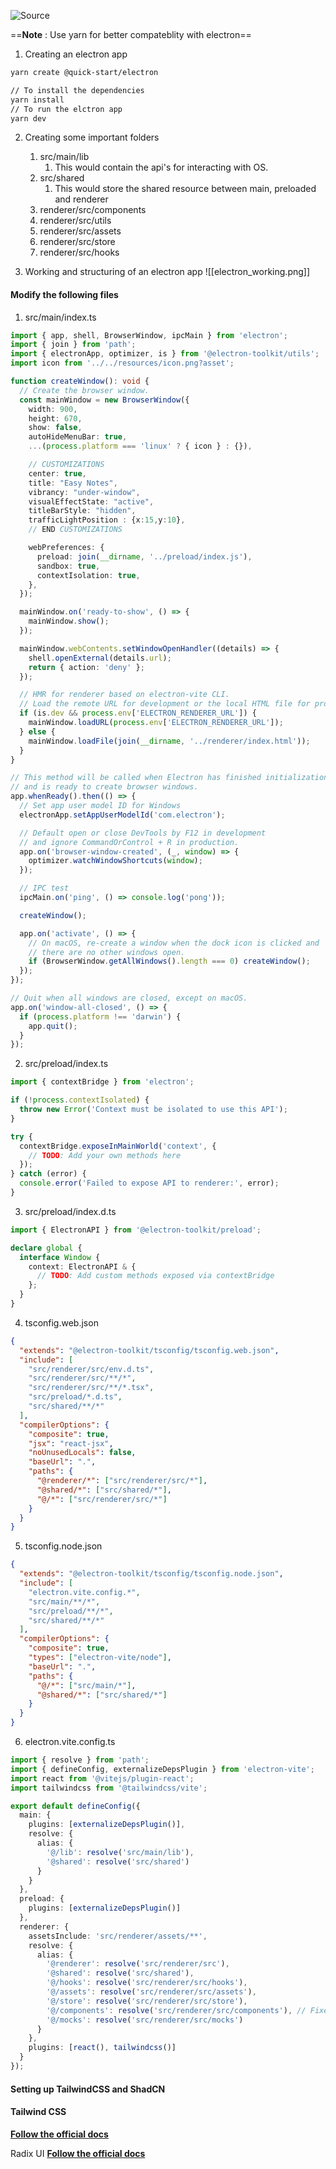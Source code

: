 ![Source](https://youtu.be/t8ane4BDyC8?t=164)

==**Note** : Use yarn for better compateblity with electron==

1. Creating an electron app
```bash
yarn create @quick-start/electron
```

```bash
// To install the dependencies
yarn install
// To run the elctron app
yarn dev
```

2. Creating some important folders
	1. src/main/lib
		1. This would contain the api's for interacting with OS.
	2. src/shared
		1. This would store the shared resource between main, preloaded and renderer
	3. renderer/src/components
	4. renderer/src/utils
	5. renderer/src/assets
	6. renderer/src/store
	7. renderer/src/hooks

3. Working and structuring of an electron app
![[electron_working.png]]

#### Modify the following files
1. src/main/index.ts
```ts
import { app, shell, BrowserWindow, ipcMain } from 'electron';
import { join } from 'path';
import { electronApp, optimizer, is } from '@electron-toolkit/utils';
import icon from '../../resources/icon.png?asset';

function createWindow(): void {
  // Create the browser window.
  const mainWindow = new BrowserWindow({
    width: 900,
    height: 670,
    show: false,
    autoHideMenuBar: true,
    ...(process.platform === 'linux' ? { icon } : {}),

	// CUSTOMIZATIONS
	center: true,
	title: "Easy Notes",
	vibrancy: "under-window",
	visualEffectState: "active",
	titleBarStyle: "hidden",
	trafficLightPosition : {x:15,y:10},
	// END CUSTOMIZATIONS

    webPreferences: {
      preload: join(__dirname, '../preload/index.js'),
      sandbox: true,
      contextIsolation: true,
    },
  });

  mainWindow.on('ready-to-show', () => {
    mainWindow.show();
  });

  mainWindow.webContents.setWindowOpenHandler((details) => {
    shell.openExternal(details.url);
    return { action: 'deny' };
  });

  // HMR for renderer based on electron-vite CLI.
  // Load the remote URL for development or the local HTML file for production.
  if (is.dev && process.env['ELECTRON_RENDERER_URL']) {
    mainWindow.loadURL(process.env['ELECTRON_RENDERER_URL']);
  } else {
    mainWindow.loadFile(join(__dirname, '../renderer/index.html'));
  }
}

// This method will be called when Electron has finished initialization
// and is ready to create browser windows.
app.whenReady().then(() => {
  // Set app user model ID for Windows
  electronApp.setAppUserModelId('com.electron');

  // Default open or close DevTools by F12 in development
  // and ignore CommandOrControl + R in production.
  app.on('browser-window-created', (_, window) => {
    optimizer.watchWindowShortcuts(window);
  });

  // IPC test
  ipcMain.on('ping', () => console.log('pong'));

  createWindow();

  app.on('activate', () => {
    // On macOS, re-create a window when the dock icon is clicked and
    // there are no other windows open.
    if (BrowserWindow.getAllWindows().length === 0) createWindow();
  });
});

// Quit when all windows are closed, except on macOS.
app.on('window-all-closed', () => {
  if (process.platform !== 'darwin') {
    app.quit();
  }
});
```

2. src/preload/index.ts
```ts
import { contextBridge } from 'electron';

if (!process.contextIsolated) {
  throw new Error('Context must be isolated to use this API');
}

try {
  contextBridge.exposeInMainWorld('context', {
    // TODO: Add your own methods here
  });
} catch (error) {
  console.error('Failed to expose API to renderer:', error);
}
```

3. src/preload/index.d.ts
```ts
import { ElectronAPI } from '@electron-toolkit/preload';

declare global {
  interface Window {
    context: ElectronAPI & {
      // TODO: Add custom methods exposed via contextBridge
    };
  }
}
```

4. tsconfig.web.json
```json
{
  "extends": "@electron-toolkit/tsconfig/tsconfig.web.json",
  "include": [
    "src/renderer/src/env.d.ts",
    "src/renderer/src/**/*",
    "src/renderer/src/**/*.tsx",
    "src/preload/*.d.ts",
    "src/shared/**/*"
  ],
  "compilerOptions": {
    "composite": true,
    "jsx": "react-jsx",
    "noUnusedLocals": false,
    "baseUrl": ".",
    "paths": {
      "@renderer/*": ["src/renderer/src/*"],
      "@shared/*": ["src/shared/*"],
      "@/*": ["src/renderer/src/*"]
    }
  }
}
```

5. tsconfig.node.json
```json
{
  "extends": "@electron-toolkit/tsconfig/tsconfig.node.json",
  "include": [
    "electron.vite.config.*",
    "src/main/**/*",
    "src/preload/**/*",
    "src/shared/**/*"
  ],
  "compilerOptions": {
    "composite": true,
    "types": ["electron-vite/node"],
    "baseUrl": ".",
    "paths": {
      "@/*": ["src/main/*"],
      "@shared/*": ["src/shared/*"]
    }
  }
}
```

6. electron.vite.config.ts
```ts
import { resolve } from 'path';
import { defineConfig, externalizeDepsPlugin } from 'electron-vite';
import react from '@vitejs/plugin-react';
import tailwindcss from '@tailwindcss/vite';

export default defineConfig({
  main: {
    plugins: [externalizeDepsPlugin()],
    resolve: {
      alias: {
        '@/lib': resolve('src/main/lib'),
        '@shared': resolve('src/shared')
      }
    }
  },
  preload: {
    plugins: [externalizeDepsPlugin()]
  },
  renderer: {
    assetsInclude: 'src/renderer/assets/**',
    resolve: {
      alias: {
        '@renderer': resolve('src/renderer/src'),
        '@shared': resolve('src/shared'),
        '@/hooks': resolve('src/renderer/src/hooks'),
        '@/assets': resolve('src/renderer/src/assets'),
        '@/store': resolve('src/renderer/src/store'),
        '@/components': resolve('src/renderer/src/components'), // Fixed typo
        '@/mocks': resolve('src/renderer/src/mocks')
      }
    },
    plugins: [react(), tailwindcss()]
  }
});
```

#### Setting up TailwindCSS and ShadCN
#### Tailwind CSS
[**Follow the official docs**](https://tailwindcss.com/docs/installation/using-vite)

Radix UI
[**Follow the official docs**](https://www.radix-ui.com/themes/docs/overview/getting-started)


